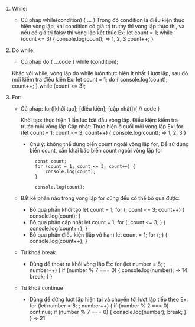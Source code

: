 1. While: 
    + Cú pháp 
        while(condition) {
            ...
        }
    Trong đó condition là điều kiện thực hiện vòng lặp, khi condition có giá trị truthy thì vòng lặp thực thi, và nếu có giá trị falsy thì vòng lặp kết thúc
        Ex: 
            let count = 1;
            while (count <= 3) {
                console.log(count); => 1, 2, 3
                count++;
            }

2. Do while:
    + Cú pháp
        do {
            ...code
        } while (condition);
    
    Khác với while, vòng lặp do while luôn thực hiện ít nhất 1 lượt lặp, sau đó mới kiểm tra điều kiện
        Ex: 
            let count = 1;
            do {
                console.log(count);
                count++;
            } while (count <= 3);

3. For:
    + Cú pháp:
        for([khởi tạo]; [điều kiện]; [cập nhật]){
        // code
        }

        Khởi tạo: thục hiện 1 lần lúc băt đầu vòng lặp.
        Điều kiện: kiểm tra trước mỗi vòng lặp
        Cập nhật: Thực hiện ở cuối mỗi vòng lặp
            Ex:
                for (let count = 1; count <= 3; count++) {
                   console.log(count); => 1, 2, 3
                }

        * Chú ý: không thể dùng biến count ngoài vòng lặp for,
            Để sử dụng biến count, cần khai báo biến count ngoài vòng lặp for

                const count; 
                for (count = 1; count <= 3; count++) {
                    console.log(count);
                }

                console.log(count);

    + Bất kể phần nào trong vòng lặp for cũng đều có thể bỏ qua được:
        - Bỏ qua phần khởi tạo
            let count = 1;
            for (; count <= 3; count++) {
                console.log(count);
            }
        - Bỏ qua phần cập nhật
            let count = 1;
            for (; count <= 3; ) {
                console.log(count++);
            }
        - Bỏ qua phần điều kiện (lặp vô hạn)
            let count = 1;
            for (;;) {
                console.log(count++);
            }

    + Từ khoá break
        - Dùng để thoát ra khỏi vòng lặp
            Ex: 
                for (let number = 8; ; number++) {
                    if (number % 7 === 0) {
                        console.log(number); => 14
                        break;
                    }
                }

    + Từ khoá continue 
        - Dùng để dừng lượt lặp hiện tại và chuyển tới lượt lặp tiếp theo
            Ex:
                for (let number = 8; ; number++) {
                    if (number % 2 === 0) continue;
                    if (number % 7 === 0) {
                        console.log(number);
                        break;
                    }
                }
                => 21
    